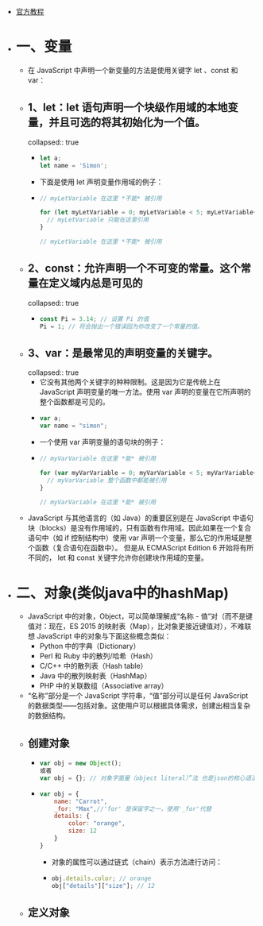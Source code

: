 - [官方教程](https://developer.mozilla.org/zh-CN/docs/Web/JavaScript/A_re-introduction_to_JavaScript)
- # 一、变量
	- 在 JavaScript 中声明一个新变量的方法是使用关键字 let 、const 和 var：
	- ## 1、let：let 语句声明一个块级作用域的本地变量，并且可选的将其初始化为一个值。
	  collapsed:: true
		- ```js
		  let a;
		  let name = 'Simon';
		  ```
		- 下面是使用  let 声明变量作用域的例子：
		- ```js
		  // myLetVariable 在这里 *不能* 被引用
		  
		  for (let myLetVariable = 0; myLetVariable < 5; myLetVariable++) {
		    // myLetVariable 只能在这里引用
		  }
		  
		  // myLetVariable 在这里 *不能* 被引用
		  ```
	- ## 2、const：允许声明一个不可变的常量。这个常量在定义域内总是可见的
	  collapsed:: true
		- ```js
		  const Pi = 3.14; // 设置 Pi 的值
		  Pi = 1; // 将会抛出一个错误因为你改变了一个常量的值。
		  ```
	- ## 3、var：是最常见的声明变量的关键字。
	  collapsed:: true
		- 它没有其他两个关键字的种种限制。这是因为它是传统上在 JavaScript 声明变量的唯一方法。使用 var 声明的变量在它所声明的整个函数都是可见的。
		- ```js
		  var a;
		  var name = "simon";
		  ```
		- 一个使用  var 声明变量的语句块的例子：
		- ```js
		  // myVarVariable 在这里 *能* 被引用
		  
		  for (var myVarVariable = 0; myVarVariable < 5; myVarVariable++) {
		    // myVarVariable 整个函数中都能被引用
		  }
		  
		  // myVarVariable 在这里 *能* 被引用
		  ```
	- JavaScript 与其他语言的（如 Java）的重要区别是在 JavaScript 中语句块（blocks）是没有作用域的，只有函数有作用域。因此如果在一个复合语句中（如 if 控制结构中）使用 var 声明一个变量，那么它的作用域是整个函数（复合语句在函数中）。 但是从 ECMAScript Edition 6 开始将有所不同的， let 和 const 关键字允许你创建块作用域的变量。
- # 二、对象(类似java中的hashMap)
	- JavaScript 中的对象，Object，可以简单理解成“名称 - 值”对（而不是键值对：现在，ES 2015 的映射表（Map），比对象更接近键值对），不难联想 JavaScript 中的对象与下面这些概念类似：
		- Python 中的字典（Dictionary）
		- Perl 和 Ruby 中的散列/哈希（Hash）
		- C/C++ 中的散列表（Hash table）
		- Java 中的散列映射表（HashMap）
		- PHP 中的关联数组（Associative array）
	- “名称”部分是一个 JavaScript 字符串，“值”部分可以是任何 JavaScript 的数据类型——包括对象。这使用户可以根据具体需求，创建出相当复杂的数据结构。
	- ## 创建对象
		- ```js
		  var obj = new Object();
		  或者
		  var obj = {}; // 对象字面量（object literal）”法 也是json的核心语法
		  ```
		- ```js
		  var obj = {
		      name: "Carrot",
		      _for: "Max",//'for' 是保留字之一，使用'_for'代替
		      details: {
		          color: "orange",
		          size: 12
		      }
		  }
		  
		  ```
			- 对象的属性可以通过链式（chain）表示方法进行访问：
			- ```js
			  obj.details.color; // orange
			  obj["details"]["size"]; // 12
			  ```
	- ## 定义对象